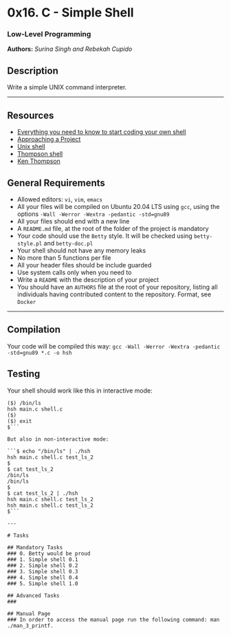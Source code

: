 # 0x16. C - Simple Shell

### Low-Level Programming

**Authors:** *Surina Singh and Rebekah Cupido*

## Description

Write a simple UNIX command interpreter.

---

## Resources

- [Everything you need to know to start coding your own shell](https://https://alx-intranet.hbtn.io/concepts/64)
- [Approaching a Project](https://https://alx-intranet.hbtn.io/concepts/350)
- [Unix shell](https://https://en.wikipedia.org/wiki/Unix_shell)
- [Thompson shell](https://https://en.wikipedia.org/wiki/Thompson_shell)
- [Ken Thompson](https://https://en.wikipedia.org/wiki/Ken_Thompson)


## General Requirements
* Allowed editors: `vi`, `vim`, `emacs`
* All your files will be compiled on Ubuntu 20.04 LTS using `gcc`, using the options `-Wall -Werror -Wextra -pedantic -std=gnu89`
* All your files should end with a new line
* A `README.md` file, at the root of the folder of the project is mandatory
* Your code should use the `Betty` style. It will be checked using `betty-style.pl` and `betty-doc.pl`
* Your shell should not have any memory leaks
* No more than 5 functions per file
* All your header files should be include guarded
* Use system calls only when you need to
* Write a `README` with the description of your project
* You should have an `AUTHORS` file at the root of your repository, listing all individuals having contributed content to the repository. Format, see `Docker`

---

## Compilation
Your code will be compiled this way:
```gcc -Wall -Werror -Wextra -pedantic -std=gnu89 *.c -o hsh```

## Testing
Your shell should work like this in interactive mode:

```$ ./hsh
($) /bin/ls
hsh main.c shell.c
($)
($) exit
$```

But also in non-interactive mode:

```$ echo "/bin/ls" | ./hsh
hsh main.c shell.c test_ls_2
$
$ cat test_ls_2
/bin/ls
/bin/ls
$
$ cat test_ls_2 | ./hsh
hsh main.c shell.c test_ls_2
hsh main.c shell.c test_ls_2
$```

---

# Tasks 

## Mandatory Tasks
### 0. Betty would be proud
### 1. Simple shell 0.1
### 2. Simple shell 0.2
### 3. Simple shell 0.3
### 4. Simple shell 0.4
### 5. Simple shell 1.0

## Advanced Tasks
### 

## Manual Page
### In order to access the manual page run the following command: man ./man_3_printf.
